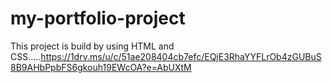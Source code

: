 # my-portfolio-project
This project is build by using HTML and CSS.....https://1drv.ms/u/c/51ae208404cb7efc/EQjE3RhaYYFLrOb4zGUBuS8B9AHbPpbFS6gkouh19EWcOA?e=AbUXtM
